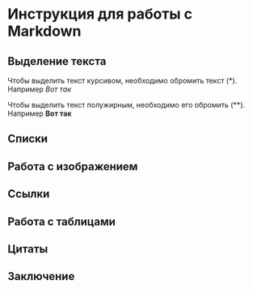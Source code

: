 # Инструкция для работы с Markdown

## Выделение текста

Чтобы выделить текст курсивом, необходимо обромить текст (*). Например *Вот так*

Чтобы выделить текст полужирным, необходимо его обромить (**). Например **Вот так**

## Списки

## Работа с изображением

## Ссылки

## Работа с таблицами

## Цитаты

## Заключение
